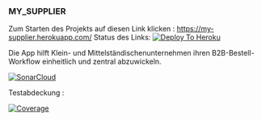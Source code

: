### MY_SUPPLIER

Zum Starten des Projekts auf diesen Link klicken : https://my-supplier.herokuapp.com/
Status des Links: [![Deploy To Heroku](https://github.com/BarburKoeroglu/my_supplier/actions/workflows/deployto-heroku.yml/badge.svg)](https://github.com/BarburKoeroglu/my_supplier/actions/workflows/deployto-heroku.yml)

Die App hilft Klein- und Mittelständischenunternehmen ihren B2B-Bestell-Workflow einheitlich und zentral abzuwickeln. 

[![SonarCloud](https://sonarcloud.io/images/project_badges/sonarcloud-white.svg)](https://sonarcloud.io/summary/new_code?id=barburkoeroglu_my_supplier_backend)

Testabdeckung :

[![Coverage](https://sonarcloud.io/api/project_badges/measure?project=barburkoeroglu_my_supplier-backend&metric=coverage)](https://sonarcloud.io/summary/new_code?id=barburkoeroglu_my_supplier-backend)
